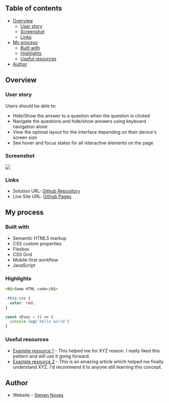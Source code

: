 ## Table of contents

- [Overview](#overview)
  - [User story](#user-story)
  - [Screenshot](#screenshot)
  - [Links](#links)
- [My process](#my-process)
  - [Built with](#built-with)
  - [Highlights](#highlights)
  - [Useful resources](#useful-resources)
- [Author](#author)

## Overview

### User story

Users should be able to:

- Hide/Show the answer to a question when the question is clicked
- Navigate the questions and hide/show answers using keyboard navigation alone
- View the optimal layout for the interface depending on their device's screen size
- See hover and focus states for all interactive elements on the page

### Screenshot

![](./screenshot.jpg)

### Links

- Solution URL: [Github Repository](https://github.com/SteveNoyes/accordion-faq)
- Live Site URL: [Github Pages](https://stevenoyes.github.io/accordion-faq/)

## My process

### Built with

- Semantic HTML5 markup
- CSS custom properties
- Flexbox
- CSS Grid
- Mobile-first workflow
- JavaScript

### Highlights

```html
<h1>Some HTML code</h1>
```
```css
.this-css {
  color: red;
}
```
```js
const sFunc = () => {
  console.log('hello world')
}
```

### Useful resources

- [Example resource 1](https://www.example.com) - This helped me for XYZ reason. I really liked this pattern and will use it going forward.
- [Example resource 2](https://www.example.com) - This is an amazing article which helped me finally understand XYZ. I'd recommend it to anyone still learning this concept.

## Author

- Website - [Steven Noyes](https://www.stevenmnoyes.com)